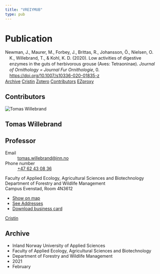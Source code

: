 ```yaml
---
title: "VREIYMUB"
type: pub
---
```

<h1>Publication</h1>
<article id="csl-bib-container-VREIYMUB" class="csl-bib-container">
  <div class="csl-bib-body" style="line-height: 1.35; padding-left: 1em; text-indent:-1em;">
  <div class="csl-entry">Newman, J., Maurer, M., Forbey, J., Brittas, R., Johansson, &#xD6;., Nielsen, O. K., Willebrand, T., &amp; Kohl, K. D. (2020). Low activities of digestive enzymes in the guts of herbivorous grouse (Aves: Tetraoninae). <i>Journal of Ornithology = Journal Fur Ornithologie</i>, 0. <a href="https://doi.org/10.1007/s10336-020-01835-z">https://doi.org/10.1007/s10336-020-01835-z</a></div>
</div>
  <div class="csl-bib-buttons">
    <a href="#taxonomy-article-VREIYMUB" class="csl-bib-button">Archive</a>
    <a href alt="Cristin URL" class="csl-bib-button">Cristin</a>
    <a href alt="Zotero URL" class="csl-bib-button">Zotero</a>
    <a href="#contributors-article-VREIYMUB" class="csl-bib-button">Contributors</a>
    <a href="http://ezproxy.inn.no/login?url=https://doi.org/10.1007/s10336-020-01835-z" class="csl-bib-button">EZproxy</a>
  </div>
  <div id="csl-bib-meta-container-VREIYMUB"></div>
</article>
<div id="csl-bib-meta-VREIYMUB" class="csl-bib-meta">
  <article id="contributors-article-VREIYMUB" class="contributors-article">
    <h1>Contributors</h1>
    <div class="personas">
<div class="vrtx-hinn-person-card">
<div class="photo">
<img src="https://www.inn.no/bilder-ansatte/thomas-willebrand.jpg" alt="Tomas Willebrand" loading="lazy">
</div>
<div class="info">
<hgroup><h1>Tomas Willebrand</h1>
<h2>Professor</h2>
</hgroup><dl>
<dt>Email</dt>
<dd>
<a href="mailto:tomas.willebrand@inn.no">tomas.willebrand@inn.no</a>
</dd>
<dt>Phone number</dt>
<dd><a href="tel:+4762430836">
+47 62 43 08 36
</a></dd>
</dl>
<p>
Faculty of Applied Ecology, Agricultural Sciences and Biotechnology<br>
Department of Forestry and Wildlife Management<br>
Campus Evenstad,
Room 4N3612
</p>
<ul class="vrtx-hinn-links">
<li><a href="https://www.google.com/maps?q=60.88085,11.53750">Show on map</a></li>
<li><a href="https://www.inn.no/english/find-an-employee/tomas-willebrand.html#vrtx-hinn-addresses">See Addresses</a></li>
<li><a href="https://www.inn.no/english/find-an-employee/tomas-willebrand.html?vrtx=vcf">Download business card</a></li>
</ul>
</div>
</div>
<a href="https://app.cristin.no/persons/show.jsf?id=328268" alt="Cristin URL" class="personas-cristin">Cristin</a>
</div>
  </article>
  <article id="taxonomy-article-VREIYMUB" class="taxonomy-article">
    <h1>Archive</h1>
    <ul>
      <li>Inland Norway University of Applied Sciences</li>
      <li>Faculty of Applied Ecology, Agricultural Sciences and Biotechnology</li>
      <li>Department of Forestry and Wildlife Management</li>
      <li>2021</li>
      <li>February</li>
    </ul>
  </article>
</div>
